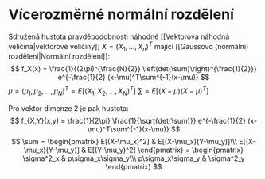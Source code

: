 # Vícerozměrné normální rozdělení
Sdružená hustota pravděpodobnosti náhodné [[Vektorová náhodná veličina|vektorové veličiny]] $X = (X_1, ..., X_n)^T$ mající [[Gaussovo (normální) rozdělení|Normální rozdělení]]:
$$
f_X(x) = \frac{1}{(2\pi)^{\frac{N}{2}} \left(det(\sum)\right)^{\frac{1}{2}}} e^{-\frac{1}{2} (x-\mu)^T\sum^{-1}(x-\mu)}
$$
$\mu = (\mu_1, \mu_2, ..., \mu_N)^T = E[(X_1,X_2,...,X_N)^T]$
$\sum = E[(X-\mu)(X-\mu)^T]$

Pro vektor dimenze 2 je pak hustota:
$$
f_{X,Y}(x,y) = \frac{1}{2\pi} \frac{1}{\sqrt{det(\sum)}} e^{-\frac{1}{2} (x-\mu)^T\sum^{-1}(x-\mu)}
$$
$$
\sum 
= \begin{pmatrix}
E[(X-\mu_x)^2] & E[(X-\mu_x)(Y-\mu_y)]\\\ 
E[(X-\mu_x)(Y-\mu_y)] & E[(Y-\mu_y)^2]
\end{pmatrix} 
= \begin{pmatrix}
\sigma^2_x & p\sigma_x\sigma_y\\\ 
p\sigma_x\sigma_y & \sigma^2_y
\end{pmatrix}
$$